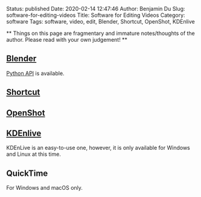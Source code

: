 Status: published
Date: 2020-02-14 12:47:46
Author: Benjamin Du
Slug: software-for-editing-videos
Title: Software for Editing Videos
Category: software
Tags: software, video, edit, Blender, Shortcut, OpenShot, KDEnlive

**
Things on this page are fragmentary and immature notes/thoughts of the author.
Please read with your own judgement!
**

## [Blender](https://www.blender.org/)

[Python API](https://docs.blender.org/api/current/index.html)
is available.

## [Shortcut](https://www.shotcutapp.com/)

## [OpenShot](https://www.openshot.org/)

## [KDEnlive](https://kdenlive.org/en/)

KDEnLive is an easy-to-use one,
however, it is only available for Windows and Linux at this time.

## QuickTime

For Windows and macOS only.

